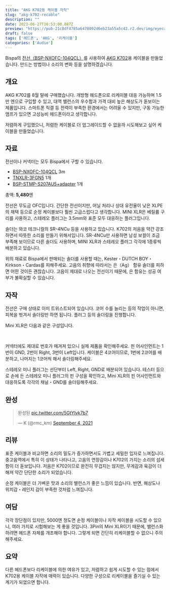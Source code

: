 ```yaml
---
title: "AKG K702용 케이블 자작"
slug: "akg-k702-recable"
description: ""
date: 2023-06-27T16:53:00.887Z
preview: "https://pub-21c8df4785a6478092d6eb23a55a5c42.r2.dev/img/eyecatch/akg720_recabled.webp"
draft: false
tags: ['헤드폰', 'AKG', '리케이블']
categories: ['Audio']
---
```


<p>Bispa의 <a href="https://draft.blogger.com/blog/post/edit/3231669075263956300/3283107253844806817#">전선（BSP-NXOFC-104QCL）</a>를 사용하여 <a href="https://draft.blogger.com/blog/post/edit/3231669075263956300/3283107253844806817#">AKG K702</a>용 케이블을 만들었습니다. 만드는 방법이나 소리의 변화 등을 설명하겠습니다.</p><h2 id="h9707d3a59a">개요</h2><p>AKG K702를 8월 말에 구매했습니다. 개방형 헤드폰으로 리케이블 대응 가능하며 1.5만 엔으로 구입할 수 있고, 대역 밸런스의 우수함과 가격 대비 높은 해상도가 돋보이는 제품입니다. 스마트폰 직결 등 전력이 부족한 환경에서는 어려울 수 있지만, 구동 가능한 앰프가 있으면 고성능비 헤드폰이라고 생각합니다.</p><p>저렴하게 구입했으니, 저렴한 케이블로 더 업그레이드할 수 없을까 시도해보고 싶어 케이블을 만들었습니다.</p><h2 id="h59c0294b52">자료</h2><p>전선이나 커넥터는 모두 Bispa에서 구할 수 있습니다.</p><ul><li><a href="https://draft.blogger.com/blog/post/edit/3231669075263956300/3283107253844806817#">BSP-NXOFC-104QCL</a>&nbsp;3m</li><li><a href="https://draft.blogger.com/blog/post/edit/3231669075263956300/3283107253844806817#">TNXLR-3FGN5</a>&nbsp;1개</li><li><a href="https://draft.blogger.com/blog/post/edit/3231669075263956300/3283107253844806817#">BSP-STMP-S207AU5+adapter</a>&nbsp;1개</li></ul><p>총액: <strong>5,480</strong>엔</p><p>전선은 무도금 OFC입니다. 간단한 전선이지만, 어닐 처리나 상대 유전율이 낮은 XLPE의 채택 등으로 순정 케이블보다 훨씬 고급스럽다고 생각합니다. MINI XLR은 베릴륨 구리를 사용하고, 스테레오 플러그는 3.5mm와 표준 모두 대응하는 플러그입니다.</p><p>솔더는 와코 테크니컬의 SR-4NCu 등을 사용하고 있습니다. K702의 저음을 약간 강조하면서 따뜻한 소리를 만들기 위해서입니다. SR-4NCu만 사용하면 남성 보컬이 조금 부족해 보이므로 다른 솔더도 사용하며, MINI XLR과 스테레오 플러그 각각에 1종류씩 배분하고 있습니다.</p><p>위의 재료로 Bispa에서 판매되는 솔더를 사용할 때는, Kester・DUTCH BOY・Kirkson・Cardas를 피해주세요. 고음의 취향에 따라서는 은（Ag） 함유 솔더를 피하면 어떤 것이든 괜찮습니다. 고음이 제대로 나오는 전선이기 때문에, 은 함유는 성공 여부가 불확실할 수 있습니다.</p><h2 id="h9299695b4e">자작</h2><p>전선은 구매 상태로 이미 트위스트되어 있습니다. 코어 수를 늘리는 등의 작업이 아니면, 피복을 벗겨서 솔더링만 하면 됩니다. 플러그 등의 솔더링을 진행합니다.</p><p>Mini XLR은 다음과 같은 구성입니다.</p><p><br></p><p>커넥터에도 제대로 번호가 매겨져 있으니 실제 제품을 확인해주세요. 핀 어사인먼트는 1번이 GND, 2번이 Right, 3번이 Left입니다. 케이블은 4코어이므로, 1번에 2코어를 배분하고, 나머지는 1코어씩 해서 솔더링해주세요.</p><p>스테레오 미니 플러그는 선단부터 Left, Right, GND로 배분되어 있습니다. 테스터 등으로 손에 든 스테레오 미니 플러그의 핀 구성을 확인하고, Mini XLR의 핀 어사인먼트와 대응하도록 각각의 채널・GND를 솔더링해주세요.</p><h2 id="hde965b176a">완성</h2><blockquote><p>완성된 <a href="http://pic.twitter.com/5GtYlvk7b7">pic.twitter.com/5GtYlvk7b7</a></p><p>— K (@rmc_km) <a href="https://draft.blogger.com/blog/post/edit/3231669075263956300/3283107253844806817#">September 4, 2021</a></p></blockquote><h2 id="habecbf1f8d">리뷰</h2><p>표준 케이블과 비교하면 소리의 밀도가 증가하면서도 가볍고 세밀한 입자로 느껴집니다. 중고음역에서 특히 이 상태가 나타나고, 고음의 연장감이나 K702의 가지는 소리의 섬세함이 더 돋보입니다. 저음은 K702이므로 완전히 무겁지는 않지만, 무게감과 육감이 더해져 약간 단단한 소리가 되었습니다.</p><p>순정 케이블은 더 가벼운 맛과 소리의 밸런스가 좋은 느낌이 있습니다. 반면, 해상도나 위치감・레인지 감이 부족한 것처럼 느껴집니다.</p><h2 id="h9710ffdf15">여담</h2><p>각각 장단점이 있지만, 5000엔 정도면 순정 케이블이나 자작 케이블을 시도할 수 있으니, 여러 가지로 시험해보는 게 좋을 것입니다. 3Pin의 Mini XLR이기 때문에, 밸런스화하려면 헤드폰 자체를 개조해야 합니다. 그렇게 되면 간단히 리케이블할 수 없으니 주의해주세요.</p><h2 id="ha214098e44">요약</h2><p>다른 헤드폰보다 리케이블에 의한 여유가 있고, 저렴하고 쉽게 시도할 수 있는 점에서 K702용 케이블 자작에 매력이 있습니다. 다양한 구성으로 리케이블을 즐기실 수 있는 계기가 되었으면 합니다.